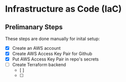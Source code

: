 # Infrastructure as Code (IaC)

## Prelimanary Steps

These steps are done manually for inital setup:

- [X] Create an AWS account
- [X] Create AWS Access Key Pair for Github
- [X] Put AWS Access Key Pair in repo's secrets
- [ ] Create Terraform backend
  - [ ]
  - [ ]
